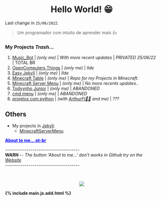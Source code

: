 <link rel="shortcut icon" type="image/x-icon" href="favicon.png">

<h1 align="center"> Hello World! 😁</h1>

Last change in `25/06/2022`.

> Um programador com intuito de aprender mais 👍

### My Projects _Trash..._

1. [Music_Bot](https://github.com/RamiresOliv/Bot_Music) | _(only me)_ | _With more recent updates_ | _PRIVATED 25/06/22_ | TOTAL BR
2. [OpenComputers Things](https://github.com/RamiresOliv/OpenComputers) | _(only me)_ | _Ilde_
3. [Easy Jekyll](https://github.com/RamiresOliv/Easy_Jekyll) | _(only me)_ | _Ilde_
4. [Minecraft Table](https://github.com/RamiresOliv/MinecraftTable) | _(only me)_ | _Repo for my Projects in Minecraft._
5. [Minecraft Server Menu](https://github.com/RamiresOliv/MinecraftServerMenu) | _(only me)_ | _No more recents updates.._
6. [Todyynho Junior](https://github.com/RamiresOliv/Todyynho-Junior) | _(only me)_ | _ABANDONED_
7. [cmd menu](https://github.com/RamiresOliv/cmd_menu) | _(only me)_ | _ABANDONED_
8. [projetos com python](https://github.com/RamiresOliv/projetos-com-python) | _(with [ArthurFt👩‍🦲](https://github.com/ArthurFt) and me)_ | _???_

## Others

- My projects in [Jekyll](https://jekyllrb.com):<br>
  - [MinecraftServerMenu](https://RamiresOliv.github.io/MinecraftServerMenu)

<strong><ins id="abouttome" onclick="abouttome()" style="cursor: pointer; color: blue;">About to me... pt-br</ins></strong>
<p id="RemoveMe">--------------------------------------<br><b>WARN</b> -- <i>The button 'About to me...' don't works in Github try on the <a href="https://RamiresOliv.github.io/ramiresoliv">Website</a></i><br>--------------------------------------</p><strong> 
<br>

<div id="abouttome_text"></div>
  
  
<p align="center"><a href="https://github.com/RamiresOliv"><img src="https://github-readme-stats.vercel.app/api?username=RamiresOliv"></a></p>

{% include main.js.add.html %}
